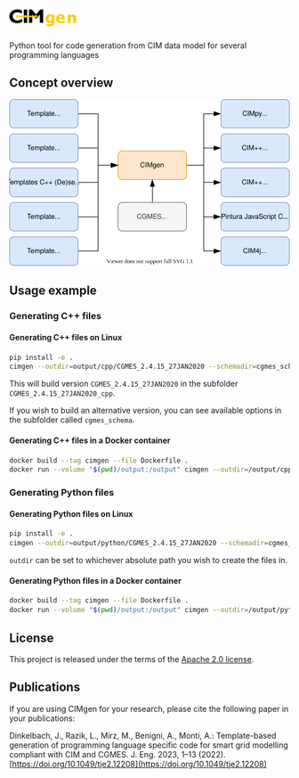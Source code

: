 # <img src="documentation/images/cimgen_logo.png" alt="CIMgen" width=120 />

Python tool for code generation from CIM data model for several programming languages

## Concept overview

![Overview CIMgen](documentation/images/CIMgen.svg)

## Usage example

### Generating C++ files

#### Generating C++ files on Linux

```bash
pip install -e .
cimgen --outdir=output/cpp/CGMES_2.4.15_27JAN2020 --schemadir=cgmes_schema/CGMES_2.4.15_27JAN2020 --langdir=cpp
```

This will build version `CGMES_2.4.15_27JAN2020` in the subfolder `CGMES_2.4.15_27JAN2020_cpp`.

If you wish to build an alternative version, you can see available options in the subfolder called `cgmes_schema`.

#### Generating C++ files in a Docker container

```bash
docker build --tag cimgen --file Dockerfile .
docker run --volume "$(pwd)/output:/output" cimgen --outdir=/output/cpp/CGMES_2.4.15_27JAN2020 --schemadir=/cimgen/cgmes_schema/CGMES_2.4.15_27JAN2020 --langdir=cpp
```

### Generating Python files

#### Generating Python files on Linux

```bash
pip install -e .
cimgen --outdir=output/python/CGMES_2.4.15_27JAN2020 --schemadir=cgmes_schema/CGMES_2.4.15_27JAN2020 --langdir=python
```

`outdir` can be set to whichever absolute path you wish to create the files in.

#### Generating Python files in a Docker container

```bash
docker build --tag cimgen --file Dockerfile .
docker run --volume "$(pwd)/output:/output" cimgen --outdir=/output/python/CGMES_2.4.15_27JAN2020 --schemadir=/cimgen/cgmes_schema/CGMES_2.4.15_27JAN2020 --langdir=python
```

## License

This project is released under the terms of the [Apache 2.0 license](./LICENSE).

## Publications

If you are using CIMgen for your research, please cite the following paper in
your publications:

Dinkelbach, J., Razik, L., Mirz, M., Benigni, A., Monti, A.: Template-based
generation of programming language specific code for smart grid modelling
compliant with CIM and CGMES.
J. Eng. 2023, 1–13 (2022). [https://doi.org/10.1049/tje2.12208](https://doi.org/10.1049/tje2.12208)
